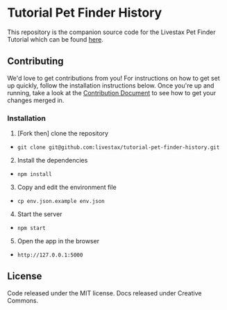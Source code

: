 # Tutorial Pet Finder History

This repository is the companion source code for the Livestax Pet Finder Tutorial which can be found [here](https://github.com/livestax/tutorials).

## Contributing

We'd love to get contributions from you!
For instructions on how to get set up quickly, follow the installation instructions below.
Once you're up and running, take a look at the [Contribution Document](https://github.com/livestax/tutorial-pet-finder-history/blob/master/CONTRIBUTING.md) to see how to get your changes merged in.

### Installation

1. [Fork then] clone the repository
  * `git clone git@github.com:livestax/tutorial-pet-finder-history.git`
2. Install the dependencies
  * `npm install`
3. Copy and edit the environment file
  * `cp env.json.example env.json`
4. Start the server
  * `npm start`
5. Open the app in the browser
  * `http://127.0.0.1:5000`

## License

Code released under the MIT license. Docs released under Creative Commons.
